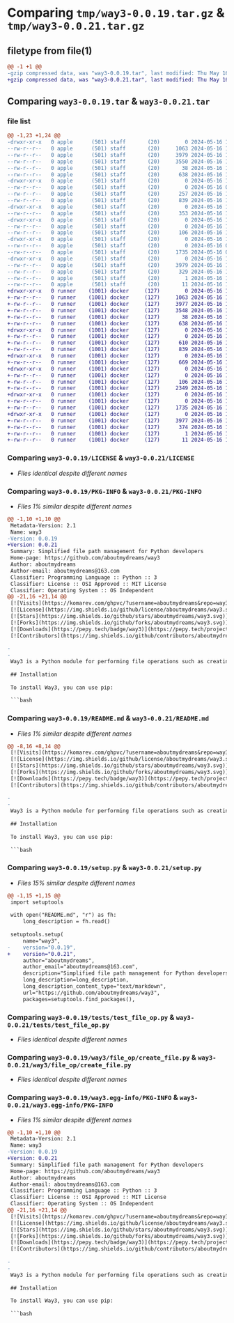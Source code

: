 # Comparing `tmp/way3-0.0.19.tar.gz` & `tmp/way3-0.0.21.tar.gz`

## filetype from file(1)

```diff
@@ -1 +1 @@
-gzip compressed data, was "way3-0.0.19.tar", last modified: Thu May 16 12:53:13 2024, max compression
+gzip compressed data, was "way3-0.0.21.tar", last modified: Thu May 16 14:43:23 2024, max compression
```

## Comparing `way3-0.0.19.tar` & `way3-0.0.21.tar`

### file list

```diff
@@ -1,23 +1,24 @@
-drwxr-xr-x   0 apple      (501) staff       (20)        0 2024-05-16 12:53:13.550846 way3-0.0.19/
--rw-r--r--   0 apple      (501) staff       (20)     1063 2024-05-16 12:48:52.000000 way3-0.0.19/LICENSE
--rw-r--r--   0 apple      (501) staff       (20)     3979 2024-05-16 12:53:13.550603 way3-0.0.19/PKG-INFO
--rw-r--r--   0 apple      (501) staff       (20)     3550 2024-05-16 12:21:36.000000 way3-0.0.19/README.md
--rw-r--r--   0 apple      (501) staff       (20)       38 2024-05-16 12:53:13.550902 way3-0.0.19/setup.cfg
--rw-r--r--   0 apple      (501) staff       (20)      638 2024-05-16 12:53:09.000000 way3-0.0.19/setup.py
-drwxr-xr-x   0 apple      (501) staff       (20)        0 2024-05-16 12:53:13.548917 way3-0.0.19/tests/
--rw-r--r--   0 apple      (501) staff       (20)        0 2024-05-16 05:15:19.000000 way3-0.0.19/tests/__init__.py
--rw-r--r--   0 apple      (501) staff       (20)      257 2024-05-16 10:20:09.000000 way3-0.0.19/tests/test_file_find.py
--rw-r--r--   0 apple      (501) staff       (20)      839 2024-05-16 12:16:17.000000 way3-0.0.19/tests/test_file_op.py
-drwxr-xr-x   0 apple      (501) staff       (20)        0 2024-05-16 12:53:13.549054 way3-0.0.19/way3/
--rw-r--r--   0 apple      (501) staff       (20)      353 2024-05-16 10:14:38.000000 way3-0.0.19/way3/__init__.py
-drwxr-xr-x   0 apple      (501) staff       (20)        0 2024-05-16 12:53:13.549890 way3-0.0.19/way3/file_find/
--rw-r--r--   0 apple      (501) staff       (20)        0 2024-05-16 10:07:56.000000 way3-0.0.19/way3/file_find/__init__.py
--rw-r--r--   0 apple      (501) staff       (20)      106 2024-05-16 12:17:20.000000 way3-0.0.19/way3/file_find/current_dir.py
-drwxr-xr-x   0 apple      (501) staff       (20)        0 2024-05-16 12:53:13.550163 way3-0.0.19/way3/file_op/
--rw-r--r--   0 apple      (501) staff       (20)        0 2024-05-16 09:34:55.000000 way3-0.0.19/way3/file_op/__init__.py
--rw-r--r--   0 apple      (501) staff       (20)     1735 2024-05-16 09:59:08.000000 way3-0.0.19/way3/file_op/create_file.py
-drwxr-xr-x   0 apple      (501) staff       (20)        0 2024-05-16 12:53:13.550405 way3-0.0.19/way3.egg-info/
--rw-r--r--   0 apple      (501) staff       (20)     3979 2024-05-16 12:53:13.000000 way3-0.0.19/way3.egg-info/PKG-INFO
--rw-r--r--   0 apple      (501) staff       (20)      329 2024-05-16 12:53:13.000000 way3-0.0.19/way3.egg-info/SOURCES.txt
--rw-r--r--   0 apple      (501) staff       (20)        1 2024-05-16 12:53:13.000000 way3-0.0.19/way3.egg-info/dependency_links.txt
--rw-r--r--   0 apple      (501) staff       (20)       11 2024-05-16 12:53:13.000000 way3-0.0.19/way3.egg-info/top_level.txt
+drwxr-xr-x   0 runner    (1001) docker     (127)        0 2024-05-16 14:43:23.393344 way3-0.0.21/
+-rw-r--r--   0 runner    (1001) docker     (127)     1063 2024-05-16 14:43:20.000000 way3-0.0.21/LICENSE
+-rw-r--r--   0 runner    (1001) docker     (127)     3977 2024-05-16 14:43:23.393344 way3-0.0.21/PKG-INFO
+-rw-r--r--   0 runner    (1001) docker     (127)     3548 2024-05-16 14:43:20.000000 way3-0.0.21/README.md
+-rw-r--r--   0 runner    (1001) docker     (127)       38 2024-05-16 14:43:23.393344 way3-0.0.21/setup.cfg
+-rw-r--r--   0 runner    (1001) docker     (127)      638 2024-05-16 14:43:20.000000 way3-0.0.21/setup.py
+drwxr-xr-x   0 runner    (1001) docker     (127)        0 2024-05-16 14:43:23.389345 way3-0.0.21/tests/
+-rw-r--r--   0 runner    (1001) docker     (127)        0 2024-05-16 14:43:20.000000 way3-0.0.21/tests/__init__.py
+-rw-r--r--   0 runner    (1001) docker     (127)      610 2024-05-16 14:43:20.000000 way3-0.0.21/tests/test_file_find.py
+-rw-r--r--   0 runner    (1001) docker     (127)      839 2024-05-16 14:43:20.000000 way3-0.0.21/tests/test_file_op.py
+drwxr-xr-x   0 runner    (1001) docker     (127)        0 2024-05-16 14:43:23.389345 way3-0.0.21/way3/
+-rw-r--r--   0 runner    (1001) docker     (127)      669 2024-05-16 14:43:20.000000 way3-0.0.21/way3/__init__.py
+drwxr-xr-x   0 runner    (1001) docker     (127)        0 2024-05-16 14:43:23.389345 way3-0.0.21/way3/file_find/
+-rw-r--r--   0 runner    (1001) docker     (127)        0 2024-05-16 14:43:20.000000 way3-0.0.21/way3/file_find/__init__.py
+-rw-r--r--   0 runner    (1001) docker     (127)      106 2024-05-16 14:43:20.000000 way3-0.0.21/way3/file_find/current_dir.py
+-rw-r--r--   0 runner    (1001) docker     (127)     2349 2024-05-16 14:43:20.000000 way3-0.0.21/way3/file_find/traverse_files_from_folder.py
+drwxr-xr-x   0 runner    (1001) docker     (127)        0 2024-05-16 14:43:23.389345 way3-0.0.21/way3/file_op/
+-rw-r--r--   0 runner    (1001) docker     (127)        0 2024-05-16 14:43:20.000000 way3-0.0.21/way3/file_op/__init__.py
+-rw-r--r--   0 runner    (1001) docker     (127)     1735 2024-05-16 14:43:20.000000 way3-0.0.21/way3/file_op/create_file.py
+drwxr-xr-x   0 runner    (1001) docker     (127)        0 2024-05-16 14:43:23.389345 way3-0.0.21/way3.egg-info/
+-rw-r--r--   0 runner    (1001) docker     (127)     3977 2024-05-16 14:43:23.000000 way3-0.0.21/way3.egg-info/PKG-INFO
+-rw-r--r--   0 runner    (1001) docker     (127)      374 2024-05-16 14:43:23.000000 way3-0.0.21/way3.egg-info/SOURCES.txt
+-rw-r--r--   0 runner    (1001) docker     (127)        1 2024-05-16 14:43:23.000000 way3-0.0.21/way3.egg-info/dependency_links.txt
+-rw-r--r--   0 runner    (1001) docker     (127)       11 2024-05-16 14:43:23.000000 way3-0.0.21/way3.egg-info/top_level.txt
```

### Comparing `way3-0.0.19/LICENSE` & `way3-0.0.21/LICENSE`

 * *Files identical despite different names*

### Comparing `way3-0.0.19/PKG-INFO` & `way3-0.0.21/PKG-INFO`

 * *Files 1% similar despite different names*

```diff
@@ -1,10 +1,10 @@
 Metadata-Version: 2.1
 Name: way3
-Version: 0.0.19
+Version: 0.0.21
 Summary: Simplified file path management for Python developers
 Home-page: https://github.com/aboutmydreams/way3
 Author: aboutmydreams
 Author-email: aboutmydreams@163.com
 Classifier: Programming Language :: Python :: 3
 Classifier: License :: OSI Approved :: MIT License
 Classifier: Operating System :: OS Independent
@@ -21,16 +21,14 @@
 [![Visits](https://komarev.com/ghpvc/?username=aboutmydreams&repo=way3)](https://github.com/aboutmydreams/way3)
 [![License](https://img.shields.io/github/license/aboutmydreams/way3.svg)](https://github.com/aboutmydreams/way3/license)
 [![Stars](https://img.shields.io/github/stars/aboutmydreams/way3.svg)](https://github.com/aboutmydreams/way3/stargazers)
 [![Forks](https://img.shields.io/github/forks/aboutmydreams/way3.svg)](https://github.com/aboutmydreams/way3/network)
 [![Downloads](https://pepy.tech/badge/way3)](https://pepy.tech/project/way3)
 [![Contributors](https://img.shields.io/github/contributors/aboutmydreams/way3.svg)](https://github.com/aboutmydreams/way3/graphs/contributors)
 
-
-
 Way3 is a Python module for performing file operations such as creating, appending to, and deleting files. It provides a convenient and easy-to-use interface for performing file operations.
 
 ## Installation
 
 To install Way3, you can use pip:
 
 ```bash
```

### Comparing `way3-0.0.19/README.md` & `way3-0.0.21/README.md`

 * *Files 1% similar despite different names*

```diff
@@ -8,16 +8,14 @@
 [![Visits](https://komarev.com/ghpvc/?username=aboutmydreams&repo=way3)](https://github.com/aboutmydreams/way3)
 [![License](https://img.shields.io/github/license/aboutmydreams/way3.svg)](https://github.com/aboutmydreams/way3/license)
 [![Stars](https://img.shields.io/github/stars/aboutmydreams/way3.svg)](https://github.com/aboutmydreams/way3/stargazers)
 [![Forks](https://img.shields.io/github/forks/aboutmydreams/way3.svg)](https://github.com/aboutmydreams/way3/network)
 [![Downloads](https://pepy.tech/badge/way3)](https://pepy.tech/project/way3)
 [![Contributors](https://img.shields.io/github/contributors/aboutmydreams/way3.svg)](https://github.com/aboutmydreams/way3/graphs/contributors)
 
-
-
 Way3 is a Python module for performing file operations such as creating, appending to, and deleting files. It provides a convenient and easy-to-use interface for performing file operations.
 
 ## Installation
 
 To install Way3, you can use pip:
 
 ```bash
```

### Comparing `way3-0.0.19/setup.py` & `way3-0.0.21/setup.py`

 * *Files 15% similar despite different names*

```diff
@@ -1,15 +1,15 @@
 import setuptools
 
 with open("README.md", "r") as fh:
     long_description = fh.read()
 
 setuptools.setup(
     name="way3",
-    version="0.0.19",
+    version="0.0.21",
     author="aboutmydreams",
     author_email="aboutmydreams@163.com",
     description="Simplified file path management for Python developers",
     long_description=long_description,
     long_description_content_type="text/markdown",
     url="https://github.com/aboutmydreams/way3",
     packages=setuptools.find_packages(),
```

### Comparing `way3-0.0.19/tests/test_file_op.py` & `way3-0.0.21/tests/test_file_op.py`

 * *Files identical despite different names*

### Comparing `way3-0.0.19/way3/file_op/create_file.py` & `way3-0.0.21/way3/file_op/create_file.py`

 * *Files identical despite different names*

### Comparing `way3-0.0.19/way3.egg-info/PKG-INFO` & `way3-0.0.21/way3.egg-info/PKG-INFO`

 * *Files 1% similar despite different names*

```diff
@@ -1,10 +1,10 @@
 Metadata-Version: 2.1
 Name: way3
-Version: 0.0.19
+Version: 0.0.21
 Summary: Simplified file path management for Python developers
 Home-page: https://github.com/aboutmydreams/way3
 Author: aboutmydreams
 Author-email: aboutmydreams@163.com
 Classifier: Programming Language :: Python :: 3
 Classifier: License :: OSI Approved :: MIT License
 Classifier: Operating System :: OS Independent
@@ -21,16 +21,14 @@
 [![Visits](https://komarev.com/ghpvc/?username=aboutmydreams&repo=way3)](https://github.com/aboutmydreams/way3)
 [![License](https://img.shields.io/github/license/aboutmydreams/way3.svg)](https://github.com/aboutmydreams/way3/license)
 [![Stars](https://img.shields.io/github/stars/aboutmydreams/way3.svg)](https://github.com/aboutmydreams/way3/stargazers)
 [![Forks](https://img.shields.io/github/forks/aboutmydreams/way3.svg)](https://github.com/aboutmydreams/way3/network)
 [![Downloads](https://pepy.tech/badge/way3)](https://pepy.tech/project/way3)
 [![Contributors](https://img.shields.io/github/contributors/aboutmydreams/way3.svg)](https://github.com/aboutmydreams/way3/graphs/contributors)
 
-
-
 Way3 is a Python module for performing file operations such as creating, appending to, and deleting files. It provides a convenient and easy-to-use interface for performing file operations.
 
 ## Installation
 
 To install Way3, you can use pip:
 
 ```bash
```


